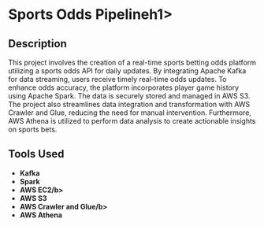 <h1>Sports Odds Pipelineh1>



<h2>Description</h2>
This project involves the creation of a real-time sports betting odds platform utilizing a sports odds API for daily updates. By integrating Apache Kafka for data streaming, users receive timely real-time odds updates. To enhance odds accuracy, the platform incorporates player game history using Apache Spark. The data is securely stored and managed in AWS S3. The project also streamlines data integration and transformation with AWS Crawler and Glue, reducing the need for manual intervention. Furthermore, AWS Athena is utilized to perform data analysis to create actionable insights on sports bets.
<br />


<h2>Tools Used</h2>

- <b>Kafka</b> 
- <b>Spark</b>
- <b>AWS EC2/b> 
- <b>AWS S3</b>
- <b>AWS Crawler and Glue/b> 
- <b>AWS Athena</b>


<!--
 ```diff
- text in red
+ text in green
! text in orange
# text in gray
@@ text in purple (and bold)@@
```
--!>
